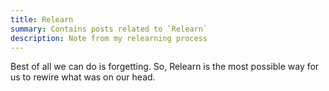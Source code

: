 ```yaml
---
title: Relearn
summary: Contains posts related to `Relearn`
description: Note from my relearning process
---
```


Best of all we can do is forgetting. So, Relearn is the most possible way for us to rewire what was on our head. 

